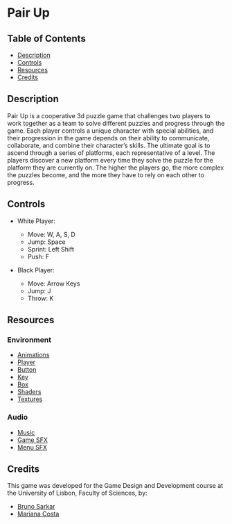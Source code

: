 # Pair Up 

## Table of Contents
- [Description](#description)
- [Controls](#controls)
- [Resources](#resources)
- [Credits](#credits)

## Description
Pair Up is a cooperative 3d puzzle game that challenges two players to work together as a team to solve different puzzles and progress through the game. 
Each player controls a unique character with special abilities, and their progression in the game depends on their ability to communicate, collaborate, and combine their character’s skills.
The ultimate goal is to ascend through a series of platforms, each representative of a level. 
The players discover a new platform every time they solve the puzzle for the platform they are currently on. 
The higher the players go, the more complex the puzzles become, and the more they have to rely on each other to progress.

## Controls
- White Player:
  - Move: W, A, S, D
  - Jump: Space
  - Sprint: Left Shift
  - Push: F


- Black Player:
  - Move: Arrow Keys
  - Jump: J
  - Throw: K

## Resources
### Environment
- [Animations](https://www.mixamo.com)
- [Player](https://skfb.ly/6UUQT)
- [Button](https://skfb.ly/ovJHW)
- [Key](https://skfb.ly/on77Z)
- [Box](https://skfb.ly/oGpuA)
- [Shaders](https://godotshaders.com/shader/sokpop-skybox/)
- [Textures](https://kenney.nl/assets/prototype-textures)

### Audio
- [Music](https://www.youtube.com/watch?v=IXVLVUI7PQE)
- [Game SFX](https://www.sounds-resource.com/wii/smg/sound/47446/)
- [Menu SFX](https://cyrex-studios.itch.io/universal-ui-soundpack)

## Credits
This game was developed for the Game Design and Development course at the University of Lisbon, 
Faculty of Sciences, by:
- [Bruno Sarkar](https://github.com/SpurbDurb)
- [Mariana Costa](https://github.com/marianascosta)
